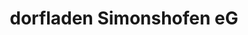 ---
title: "dorfladen Simonshofen eG"
url: /lauf-an-der-pegnitz/dorfladen-simonshofen-eg/
shop: Supermarkt
---
